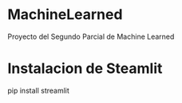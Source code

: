 # MachineLearned
Proyecto del Segundo Parcial de Machine Learned


# Instalacion de Steamlit

pip install streamlit

